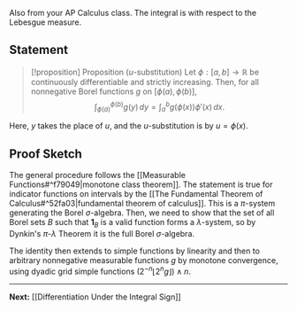 Also from your AP Calculus class. The integral is with respect to the Lebesgue measure.
## Statement

> [!proposition] Proposition ($u$-substitution)
> Let $\phi:[a,b]\to \mathbb{R}$ be continuously differentiable and strictly increasing. Then, for all nonnegative Borel functions $g$ on $[\phi(a),\phi(b)]$,
> $$
> \int_{\phi(a)}^{\phi(b)} g(y) \, dy = \int_{a}^{b} g(\phi(x))\phi'(x) \, dx .
> $$

Here, $y$ takes the place of $u$, and the $u$-substitution is by $u=\phi(x)$.

## Proof Sketch

The general procedure follows the [[Measurable Functions#^f79049|monotone class theorem]]. The statement is true for indicator functions on intervals by the [[The Fundamental Theorem of Calculus#^52fa03|fundamental theorem of calculus]]. This is a $\pi$-system generating the Borel $\sigma$-algebra. Then, we need to show that the set of all Borel sets $B$ such that $\mathbf{1}_{B}$ is a valid function forms a $\lambda$-system, so by Dynkin's $\pi$-$\lambda$ Theorem it is the full Borel $\sigma$-algebra.

The identity then extends to simple functions by linearity and then to arbitrary nonnegative measurable functions $g$ by monotone convergence, using dyadic grid simple functions $(2^{-n}\lfloor 2^{n}g \rfloor)\land n$.

---

**Next:** [[Differentiation Under the Integral Sign]]